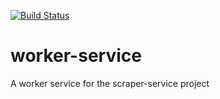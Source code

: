 [![Build Status](https://dev.azure.com/mmmolin78/mmmolin/_apis/build/status/mmmolin.worker-service?branchName=master)](https://dev.azure.com/mmmolin78/mmmolin/_build/latest?definitionId=10&branchName=master)
# worker-service
A worker service for the scraper-service project
